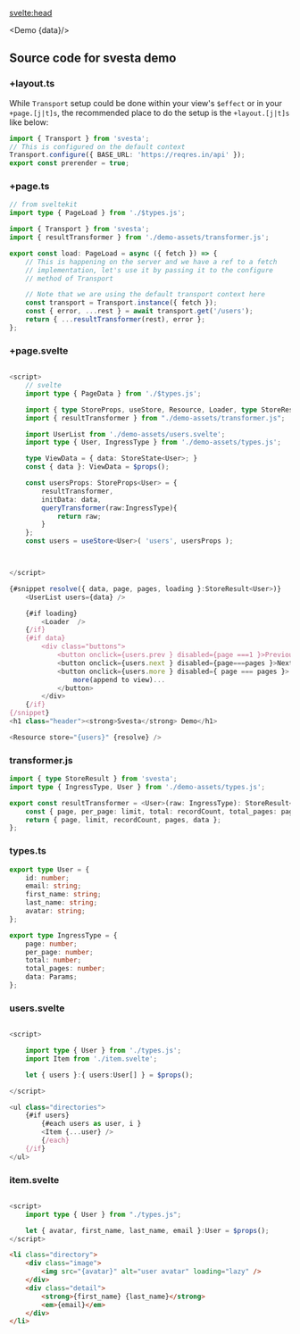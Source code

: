 <script lang='ts'>
	import type { PageProps } from "./$types.js"
	import Demo from './demo.svelte';
	const { data }:PageProps = $props();
</script>

<svelte:head>

<title>Svesta Demo</title>
<meta property="og:type" content="svesta demo" />
<meta property="og:title" content="Svesta demo" />
</svelte:head>

<Demo {data}/>

## Source code for svesta demo

### +layout.ts

While `Transport` setup could be done within your view's `$effect` or in your `+page.[j|t]s`, the recommended place to do the setup is the `+layout.[j|t]s` like below:

```ts
import { Transport } from 'svesta';
// This is configured on the default context
Transport.configure({ BASE_URL: 'https://reqres.in/api' });
export const prerender = true;
```

### +page.ts

```ts
// from sveltekit
import type { PageLoad } from './$types.js';

import { Transport } from 'svesta';
import { resultTransformer } from './demo-assets/transformer.js';

export const load: PageLoad = async ({ fetch }) => {
	// This is happening on the server and we have a ref to a fetch
	// implementation, let's use it by passing it to the configure
	// method of Transport

	// Note that we are using the default transport context here
	const transport = Transport.instance({ fetch });
	const { error, ...rest } = await transport.get('/users');
	return { ...resultTransformer(rest), error };
};
```

### +page.svelte

```ts

<script>
	// svelte
	import type { PageData } from './$types.js';

	import { type StoreProps, useStore, Resource, Loader, type StoreResult } from 'svesta';
	import { resultTransformer } from "./demo-assets/transformer.js";

	import UserList from './demo-assets/users.svelte';
	import type { User, IngressType } from './demo-assets/types.js';

	type ViewData = { data: StoreState<User>; }
	const { data }: ViewData = $props();

	const usersProps: StoreProps<User> = {
		resultTransformer,
		initData: data,
		queryTransformer(raw:IngressType){
			return raw;
		}
	};
	const users = useStore<User>( 'users', usersProps );



</script>

```

```js
{#snippet resolve({ data, page, pages, loading }:StoreResult<User>)}
	<UserList users={data} />

	{#if loading}
		<Loader  />
	{/if}
	{#if data}
		<div class="buttons">
			<button onclick={users.prev } disabled={page ===1 }>Previous page</button>
			<button onclick={users.next } disabled={page===pages }>Next page</button>
			<button onclick={users.more } disabled={ page === pages }>
				more(append to view)...
			</button>
		</div>
	{/if}
{/snippet}
<h1 class="header"><strong>Svesta</strong> Demo</h1>

<Resource store="{users}" {resolve} />
```

### transformer.js

```ts
import { type StoreResult } from 'svesta';
import type { IngressType, User } from './demo-assets/types.js';

export const resultTransformer = <User>(raw: IngressType): StoreResult<User> => {
	const { page, per_page: limit, total: recordCount, total_pages: pages, data } = raw;
	return { page, limit, recordCount, pages, data };
};
```

### types.ts

```ts
export type User = {
	id: number;
	email: string;
	first_name: string;
	last_name: string;
	avatar: string;
};

export type IngressType = {
	page: number;
	per_page: number;
	total: number;
	total_pages: number;
	data: Params;
};
```

### users.svelte

```ts

<script>

	import type { User } from './types.js';
	import Item from './item.svelte';

	let { users }:{ users:User[] } = $props();

</script>

```

```js
<ul class="directories">
	{#if users}
		{#each users as user, i }
		<Item {...user} />
		{/each}
	{/if}
</ul>
```

### item.svelte

```ts

<script>
	import type { User } from "./types.js";

	let { avatar, first_name, last_name, email }:User = $props();
</script>

```

```html
<li class="directory">
	<div class="image">
		<img src="{avatar}" alt="user avatar" loading="lazy" />
	</div>
	<div class="detail">
		<strong>{first_name} {last_name}</strong>
		<em>{email}</em>
	</div>
</li>
```
